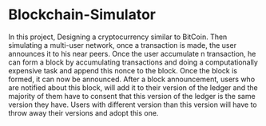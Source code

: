 # Blockchain-Simulator
In this project, Designing a cryptocurrency similar to BitCoin. Then simulating a multi-user network, once a transaction is made, the user announces it to his near peers. Once the user accumulate n transaction, he can form a block by accumulating transactions and doing a computationally expensive task and append this nonce to the block. Once the block is formed, it can now be announced. After a block announcement, users who are notified about this block, will add it to their version of the ledger and the majority of them have to consent that this version of the ledger is the same version they have. Users with different version than this version will have to throw away their versions and adopt this one.
